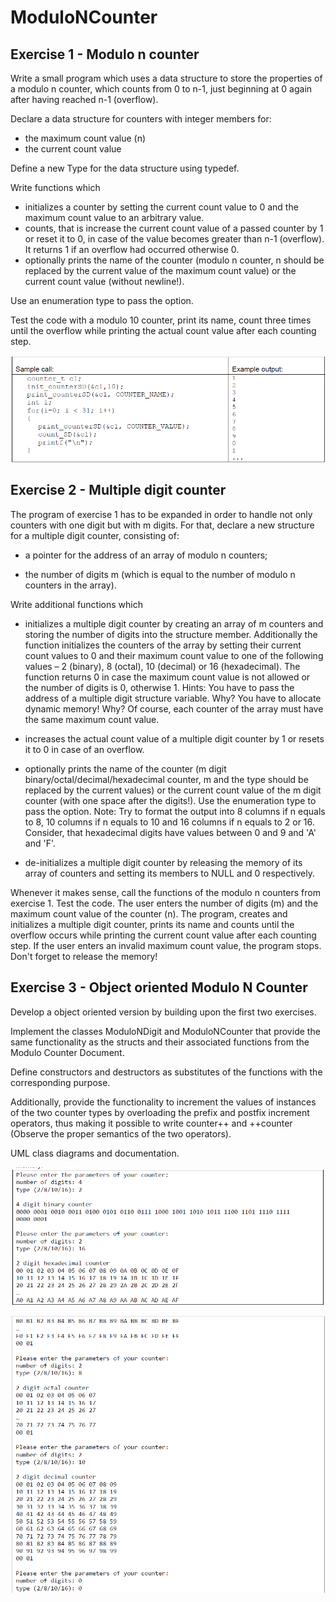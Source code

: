 # ModuloNCounter #

## Exercise 1 - Modulo n counter ##
Write a small program which uses a data structure to store the properties of a modulo n counter, which counts from 0 to n-1, just beginning at 0 again after having reached n-1 (overflow).

Declare a data structure for counters with integer members for:
-   the maximum count value (n)
-   the current count value

Define a new Type for the data structure using typedef.

Write functions which
-   initializes a counter by setting the current count value to 0 and the maximum count value to an arbitrary value.
-   counts, that is increase the current count value of a passed counter by 1 or reset it to 0, in case of the value becomes greater than n-1 (overflow). It returns 1 if an overflow had occurred otherwise 0.
-   optionally prints the name of the counter (modulo n counter, n should be replaced by the current value of the maximum count value) or the current count value (without newline!).

Use an enumeration type to pass the option.

Test the code with a modulo 10 counter, print its name, count three times until the overflow while printing the actual count value after each counting step.

![sample output](./img/sampleoutput.png)

## Exercise 2 - Multiple digit counter ###

The program of exercise 1 has to be expanded in order to handle not only counters with one digit but with m digits. For that, declare a new structure for a multiple digit counter, consisting of:
-   a pointer for the address of an array of modulo n counters;

-   the number of digits m (which is equal to the number of modulo n counters in the array).

Write additional functions which
-   initializes a multiple digit counter by creating an array of m counters and storing the number of digits into the structure member. Additionally the function initializes the counters of the array by setting their current count values to 0 and their maximum count value to one of the following values – 2 (binary), 8 (octal), 10 (decimal) or 16 (hexadecimal). The function returns 0 in case the maximum count value is not allowed or the number of digits is 0, otherwise 1.
    Hints: You have to pass the address of a multiple digit structure variable. Why?
    You have to allocate dynamic memory! Why?
    Of course, each counter of the array must have the same maximum count value.

-   increases the actual count value of a multiple digit counter by 1 or resets it to 0 in case of an overflow.

-   optionally prints the name of the counter (m digit binary/octal/decimal/hexadecimal counter, m and the type should be replaced by the current values) or the current count value of the m digit counter (with one space after the digits!). Use the enumeration type to pass the option.
    Note: Try to format the output into 8 columns if n equals to 8, 10 columns if n equals to 10 and 16 columns if n equals to 2 or 16.
    Consider, that hexadecimal digits have values between 0 and 9 and 'A' and 'F'.

-   de-initializes a multiple digit counter by releasing the memory of its array of counters and setting its members to NULL and 0 respectively.

Whenever it makes sense, call the functions of the modulo n counters from exercise 1. Test the code. The user enters the number of digits (m) and the maximum count value of the counter (n). The program, creates and initializes a multiple digit counter, prints its name and counts until the overflow occurs while printing the current count value after each counting step. If the user enters an invalid maximum count value, the program stops. Don't forget to release the memory!

## Exercise 3 - Object oriented Modulo N Counter

Develop a object oriented version by building upon the first two exercises.

Implement the classes ModuloNDigit and ModuloNCounter that provide the same functionality as the
structs and their associated functions from the Modulo Counter Document. 

Define constructors and destructors as substitutes of the functions with the corresponding purpose.

Additionally, provide the functionality to increment the values of instances of the two counter types by overloading the prefix and postfix increment operators, thus making it possible to write counter++ and ++counter (Observe the proper semantics of the two operators).

UML class diagrams and documentation.

![sample output1](./img/sampleoutput1.png)

![sample output2](./img/sampleoutput2.png)
